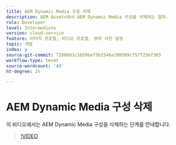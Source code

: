 ```yaml
---
title: AEM Dynamic Media 구성 삭제
description: AEM Assets에서 AEM Dynamic Media 구성을 삭제하는 절차.
role: Developer
level: Intermediate
version: cloud-service
feature: 이미지 프로필, 비디오 프로필, 뷰어 사전 설정
topic: 개발
index: y
source-git-commit: 7200601c1b59bef5b1546a100589c757f25bf365
workflow-type: tm+mt
source-wordcount: '43'
ht-degree: 2%

---
```



# AEM Dynamic Media 구성 삭제

이 비디오에서는 AEM Dynamic Media 구성을 삭제하는 단계를 안내합니다.

>[!VIDEO](https://video.tv.adobe.com/v/335363?quality=9&learn=on)
